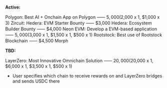 **Active:**

Polygon: Best AI + Onchain App on Polygon ⸺ $5,000 ($2,000 x 1, $1,000 x 3)
Zircuit: 
Hedera: EVM Starter Bounty ⸺ $3,000
Hedera: Ecosystem Builder Bounty ⸺ $4,000
Neon EVM: Develop a EVM-based application ⸺ $5,000 ($3,000 x 1, $1,500 x 1, $500 x 1)
Rootstock: Best use of Rootstock Blockchain ⸺ $4,500
Morph

**TBD:**

LayerZero: Most Innovative Omnichain Solution ⸺ $20,000 ($20,000 x 1, $6,000 x 1, $3,500 x 1, $500 x 1)

- User specifies which chain to receive rewards on and LayerZero bridges and sends USDC there